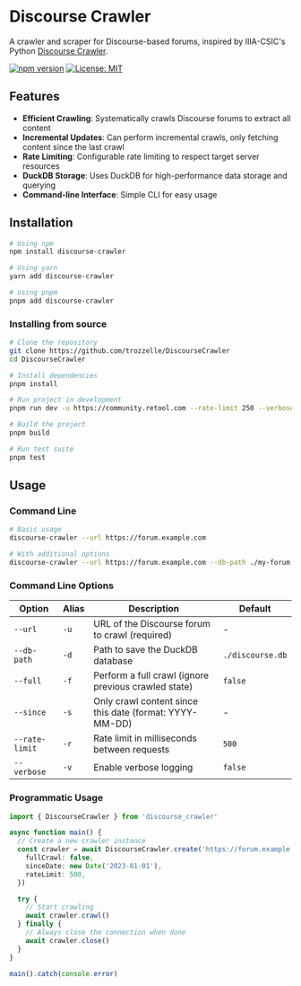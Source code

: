 # Discourse Crawler

A crawler and scraper for Discourse-based forums, inspired
by IIIA-CSIC's Python [Discourse Crawler](https://github.com/IIIA-ML/DiscourseCrawler).

[![npm version](https://img.shields.io/npm/v/discourse_crawler.svg)](https://www.npmjs.com/package/discourse_crawler)
[![License: MIT](https://img.shields.io/badge/License-MIT-yellow.svg)](https://opensource.org/licenses/MIT)

## Features

- **Efficient Crawling**: Systematically crawls Discourse forums to extract all content
- **Incremental Updates**: Can perform incremental crawls, only fetching content since the last crawl
- **Rate Limiting**: Configurable rate limiting to respect target server resources
- **DuckDB Storage**: Uses DuckDB for high-performance data storage and querying
- **Command-line Interface**: Simple CLI for easy usage

## Installation

```bash
# Using npm
npm install discourse-crawler

# Using yarn
yarn add discourse-crawler

# Using pnpm
pnpm add discourse-crawler
```

### Installing from source

```bash
# Clone the repository
git clone https://github.com/trozzelle/DiscourseCrawler
cd DiscourseCrawler

# Install dependencies
pnpm install

# Run project in development
pnpm run dev -u https://community.retool.com --rate-limit 250 --verbose

# Build the project
pnpm build

# Run test suite
pnpm test
```

## Usage

### Command Line

```bash
# Basic usage
discourse-crawler --url https://forum.example.com

# With additional options
discourse-crawler --url https://forum.example.com --db-path ./my-forum.db --full --rate-limit 1000 --verbose
```

### Command Line Options

| Option         | Alias | Description                                             | Default          |
| -------------- | ----- | ------------------------------------------------------- | ---------------- |
| `--url`        | `-u`  | URL of the Discourse forum to crawl (required)          | -                |
| `--db-path`    | `-d`  | Path to save the DuckDB database                        | `./discourse.db` |
| `--full`       | `-f`  | Perform a full crawl (ignore previous crawled state)    | `false`          |
| `--since`      | `-s`  | Only crawl content since this date (format: YYYY-MM-DD) | -                |
| `--rate-limit` | `-r`  | Rate limit in milliseconds between requests             | `500`            |
| `--verbose`    | `-v`  | Enable verbose logging                                  | `false`          |

### Programmatic Usage

```typescript
import { DiscourseCrawler } from 'discourse_crawler'

async function main() {
  // Create a new crawler instance
  const crawler = await DiscourseCrawler.create('https://forum.example.com', './my-forum.db', {
    fullCrawl: false,
    sinceDate: new Date('2023-01-01'),
    rateLimit: 500,
  })

  try {
    // Start crawling
    await crawler.crawl()
  } finally {
    // Always close the connection when done
    await crawler.close()
  }
}

main().catch(console.error)
```
